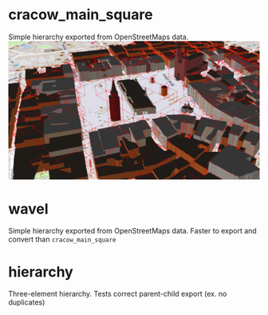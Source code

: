 # cracow_main_square

Simple hierarchy exported from OpenStreetMaps data.
![cracow_main_square](../screenshots/cracow_main_square.png?raw=true "cracow_main_square")

# wavel

Simple hierarchy exported from OpenStreetMaps data.
Faster to export and convert than `cracow_main_square`

# hierarchy

Three-element hierarchy. Tests correct parent-child export (ex. no duplicates)
